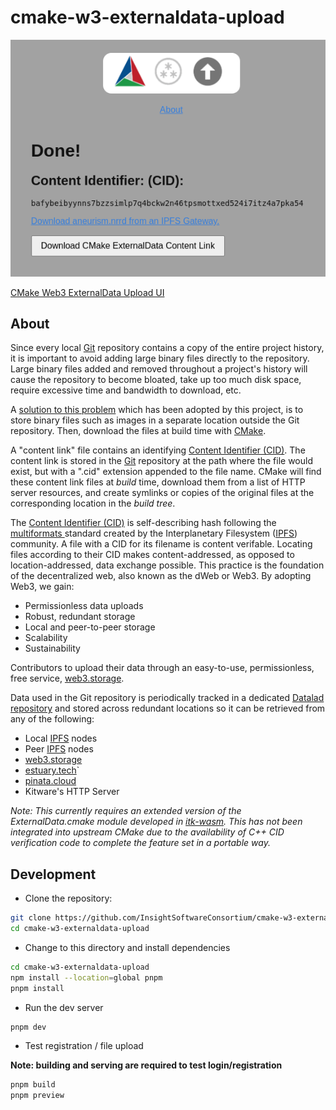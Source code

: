 # cmake-w3-externaldata-upload

[![screenshot](./screenshot.png)](https://cmake-w3-externaldata-upload.on.fleek.co/)

[CMake Web3 ExternalData Upload UI](https://cmake-w3-externaldata-upload.on.fleek.co/)

## About

Since every local [Git](https://git-scm.com/) repository contains a copy
of the entire project history, it is important to avoid adding large
binary files directly to the repository. Large binary files added and
removed throughout a project\'s history will cause the repository to
become bloated, take up too much disk space, require excessive time and
bandwidth to download, etc.

A [solution to this
problem](https://blog.kitware.com/cmake-externaldata-using-large-files-with-distributed-version-control/)
which has been adopted by this project, is to store binary files such as
images in a separate location outside the Git repository. Then, download
the files at build time with [CMake](https://cmake.org/).

A \"content link\" file contains an identifying [Content Identifier
(CID)](https://proto.school/anatomy-of-a-cid). The content link is
stored in the [Git](https://git-scm.com/) repository at the path where
the file would exist, but with a \".cid\" extension appended to the file
name. CMake will find these content link files at *build* time, download
them from a list of HTTP server resources, and create symlinks or copies of
the original files at the corresponding location in the *build tree*.

The [Content Identifier (CID)](https://proto.school/anatomy-of-a-cid) is
self-describing hash following the [multiformats
](https://multiformats.io/) standard created by the Interplanetary
Filesystem ([IPFS](https://ipfs.io/)) community. A file with a CID for
its filename is content verifable. Locating files according to their CID
makes content-addressed, as opposed to location-addressed, data exchange
possible. This practice is the foundation of the decentralized web, also
known as the dWeb or Web3. By adopting Web3, we gain:

-   Permissionless data uploads
-   Robust, redundant storage
-   Local and peer-to-peer storage
-   Scalability
-   Sustainability

Contributors to upload their data through an easy-to-use,
permissionless, free service, [web3.storage](https://web3.storage/).

Data used in the Git repository is periodically tracked in a
dedicated [Datalad
repository](https://datalad.org)
and stored across redundant locations so it can be retrieved from any of
the following:

-   Local [IPFS](https://ipfs.io/) nodes
-   Peer [IPFS](https://ipfs.io/) nodes
-   [web3.storage](https://web3.storage/)
-   [estuary.tech](https://estuary.tech)\`
-   [pinata.cloud](https://pinata.cloud)
-   Kitware\'s HTTP Server

*Note: This currently requires an extended version of the ExternalData.cmake module developed in [itk-wasm](https://github.com/InsightSoftwareConsortium/itk-wasm). This has not been integrated into upstream CMake due to the availability of C++ CID verification code to complete the feature set in a
portable way.* 

## Development

- Clone the repository:

```sh
git clone https://github.com/InsightSoftwareConsortium/cmake-w3-externaldata-upload
cd cmake-w3-externaldata-upload
```

- Change to this directory and install dependencies

```sh
cd cmake-w3-externaldata-upload
npm install --location=global pnpm
pnpm install
```

- Run the dev server

```sh
pnpm dev
```

- Test registration / file upload

**Note: building and serving are required to test login/registration**

```sh
pnpm build
pnpm preview
```
